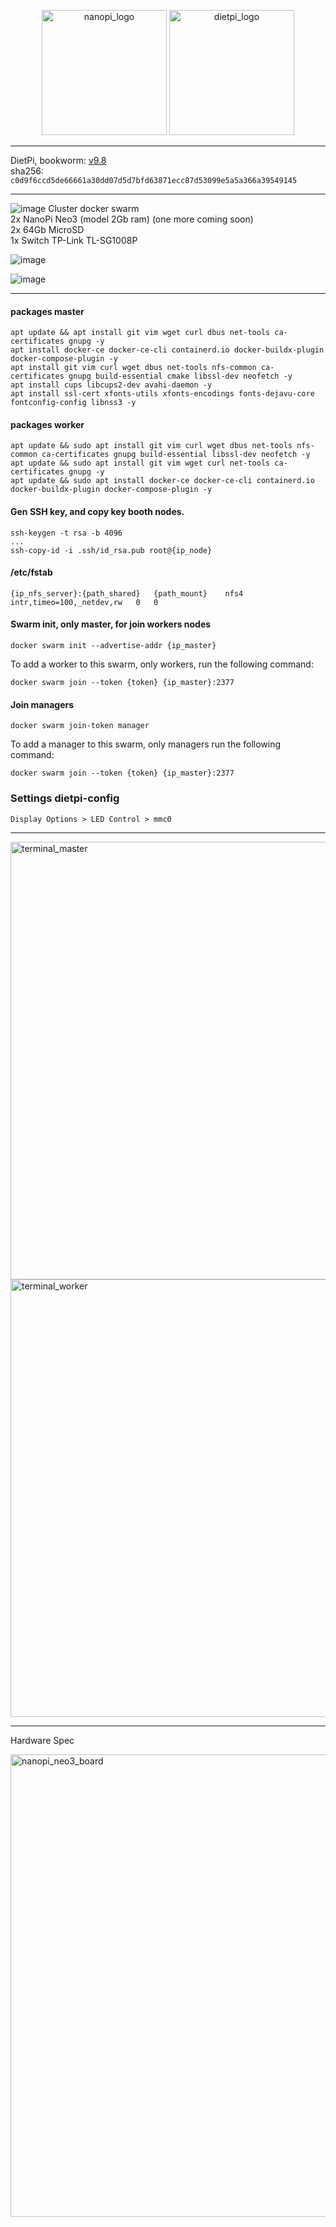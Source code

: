 <p align="center">
  <img src="https://github.com/user-attachments/assets/43726c51-3279-4c5f-98a7-2cbbc1f8bf46" width="200" title="nanopi_logo">
  <img src="https://github.com/user-attachments/assets/f341ce45-3a22-4203-9bb7-fe389014d980" width="200" title="dietpi_logo">
</p>

---
DietPi, bookworm: [v9.8](https://dietpi.com/downloads/images/DietPi_NanoPiNEO3-ARMv8-Bookworm.img.xz)\
sha256: `c0d9f6ccd5de66661a30dd07d5d7bfd63871ecc87d53099e5a5a366a39549145`

---
![image](https://github.com/user-attachments/assets/e47c81b6-67a5-45db-9152-8d20657a3b82)
Cluster docker swarm\
2x NanoPi Neo3 (model 2Gb ram) (one more coming soon)\
2x 64Gb MicroSD\
1x Switch TP-Link TL-SG1008P

![image](https://github.com/user-attachments/assets/f4e75ed6-3671-417c-b15b-ca7cb51d61e9)

![image](https://github.com/user-attachments/assets/2786862c-0014-4178-92d9-12a8f8084197)

---
#### packages master

    apt update && apt install git vim wget curl dbus net-tools ca-certificates gnupg -y
    apt install docker-ce docker-ce-cli containerd.io docker-buildx-plugin docker-compose-plugin -y
    apt install git vim curl wget dbus net-tools nfs-common ca-certificates gnupg build-essential cmake libssl-dev neofetch -y
    apt install cups libcups2-dev avahi-daemon -y
    apt install ssl-cert xfonts-utils xfonts-encodings fonts-dejavu-core fontconfig-config libnss3 -y


#### packages worker

    apt update && sudo apt install git vim curl wget dbus net-tools nfs-common ca-certificates gnupg build-essential libssl-dev neofetch -y
    apt update && sudo apt install git vim wget curl net-tools ca-certificates gnupg -y
    apt update && sudo apt install docker-ce docker-ce-cli containerd.io docker-buildx-plugin docker-compose-plugin -y


#### Gen SSH key, and copy key booth nodes. 
    ssh-keygen -t rsa -b 4096
    ...
    ssh-copy-id -i .ssh/id_rsa.pub root@{ip_node}

#### /etc/fstab
    {ip_nfs_server}:{path_shared}	{path_mount}	nfs4	intr,timeo=100,_netdev,rw	0	0

#### Swarm init, only master, for join workers nodes
    docker swarm init --advertise-addr {ip_master}

To add a worker to this swarm, only workers, run the following command:
    
    docker swarm join --token {token} {ip_master}:2377

#### Join managers
    docker swarm join-token manager

To add a manager to this swarm, only managers run the following command:
    
    docker swarm join --token {token} {ip_master}:2377

### Settings dietpi-config

    Display Options > LED Control > mmc0


---
<img src="https://github.com/user-attachments/assets/bcd104e6-a2db-4f62-b507-f894b1c1d08f" width="700" title="terminal_master">

<img src="https://github.com/user-attachments/assets/282ed869-33ce-4c79-a5d6-6adf077b1a65" width="700" title="terminal_worker">

---
Hardware Spec

<img src="https://github.com/user-attachments/assets/006f536d-67d7-4f74-a7f6-eb119a2aafc4" width="740" title="nanopi_neo3_board">
